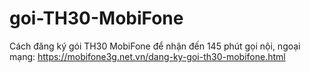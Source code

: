 # goi-TH30-MobiFone
Cách đăng ký gói TH30 MobiFone để nhận đến 145 phút gọi nội, ngoại mạng: https://mobifone3g.net.vn/dang-ky-goi-th30-mobifone.html
